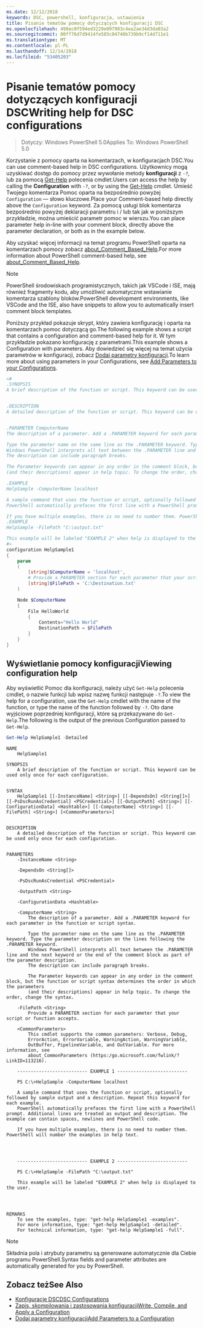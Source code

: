 ```yaml
---
ms.date: 12/12/2018
keywords: DSC, powershell, konfiguracja, ustawienia
title: Pisanie tematów pomocy dotyczących konfiguracji DSC
ms.openlocfilehash: 498ec0f594ed3229e097903c4ea2ae34d3da03a2
ms.sourcegitcommit: 00ff76d7d9414fe585c04740b739b9cf14d711e1
ms.translationtype: MT
ms.contentlocale: pl-PL
ms.lasthandoff: 12/14/2018
ms.locfileid: "53405203"
---
```

# <a name="writing-help-for-dsc-configurations"></a><span data-ttu-id="6186d-103">Pisanie tematów pomocy dotyczących konfiguracji DSC</span><span class="sxs-lookup"><span data-stu-id="6186d-103">Writing help for DSC configurations</span></span>

><span data-ttu-id="6186d-104">Dotyczy: Windows PowerShell 5.0</span><span class="sxs-lookup"><span data-stu-id="6186d-104">Applies To: Windows PowerShell 5.0</span></span>

<span data-ttu-id="6186d-105">Korzystanie z pomocy oparta na komentarzach, w konfiguracjach DSC.</span><span class="sxs-lookup"><span data-stu-id="6186d-105">You can use comment-based help in DSC configurations.</span></span> <span data-ttu-id="6186d-106">Użytkownicy mogą uzyskiwać dostęp do pomocy przez wywołanie metody **konfiguracji** z `-?`, lub za pomocą [Get-Help](/powershell/module/Microsoft.PowerShell.Core/Get-Help) polecenia cmdlet.</span><span class="sxs-lookup"><span data-stu-id="6186d-106">Users can access the help by calling the **Configuration** with `-?`, or by using the [Get-Help](/powershell/module/Microsoft.PowerShell.Core/Get-Help) cmdlet.</span></span> <span data-ttu-id="6186d-107">Umieść Twojego komentarza Pomoc oparta na bezpośrednio powyżej `Configuration` — słowo kluczowe.</span><span class="sxs-lookup"><span data-stu-id="6186d-107">Place your Comment-based help directly above the `Configuration` keyword.</span></span>
<span data-ttu-id="6186d-108">Za pomocą usługi blok komentarza bezpośrednio powyżej deklaracji parametru i / lub tak jak w poniższym przykładzie, można umieścić parametr pomoc w wierszu.</span><span class="sxs-lookup"><span data-stu-id="6186d-108">You can place parameter help in-line with your comment block, directly above the parameter declaration, or both as in the example below.</span></span>

<span data-ttu-id="6186d-109">Aby uzyskać więcej informacji na temat programu PowerShell oparta na komentarzach pomocy zobacz [about_Comment_Based_Help](/powershell/module/microsoft.powershell.core/about/about_comment_based_help).</span><span class="sxs-lookup"><span data-stu-id="6186d-109">For more information about PowerShell comment-based help, see [about_Comment_Based_Help](/powershell/module/microsoft.powershell.core/about/about_comment_based_help).</span></span>

> [!NOTE]
> <span data-ttu-id="6186d-110">PowerShell środowiskach programistycznych, takich jak VSCode i ISE, mają również fragmenty kodu, aby umożliwić automatyczne wstawianie komentarza szablony bloków.</span><span class="sxs-lookup"><span data-stu-id="6186d-110">PowerShell development environments, like VSCode and the ISE, also have snippets to allow you to automatically insert comment block templates.</span></span>

<span data-ttu-id="6186d-111">Poniższy przykład pokazuje skrypt, który zawiera konfigurację i oparta na komentarzach pomoc dotyczącą go.</span><span class="sxs-lookup"><span data-stu-id="6186d-111">The following example shows a script that contains a configuration and comment-based help for it.</span></span> <span data-ttu-id="6186d-112">W tym przykładzie pokazano konfigurację z parametrami.</span><span class="sxs-lookup"><span data-stu-id="6186d-112">This example shows a Configuration with parameters.</span></span> <span data-ttu-id="6186d-113">Aby dowiedzieć się więcej na temat użycia parametrów w konfiguracji, zobacz [Dodaj parametry konfiguracji](add-parameters-to-a-configuration.md).</span><span class="sxs-lookup"><span data-stu-id="6186d-113">To learn more about using parameters in your Configurations, see [Add Parameters to your Configurations](add-parameters-to-a-configuration.md).</span></span>

```powershell
<#
.SYNOPSIS
A brief description of the function or script. This keyword can be used only once for each configuration.


.DESCRIPTION
A detailed description of the function or script. This keyword can be used only once for each configuration.


.PARAMETER ComputerName
The description of a parameter. Add a .PARAMETER keyword for each parameter in the function or script syntax.

Type the parameter name on the same line as the .PARAMETER keyword. Type the parameter description on the lines following the .PARAMETER keyword.
Windows PowerShell interprets all text between the .PARAMETER line and the next keyword or the end of the comment block as part of the parameter description.
The description can include paragraph breaks.

The Parameter keywords can appear in any order in the comment block, but the function or script syntax determines the order in which the parameters
(and their descriptions) appear in help topic. To change the order, change the syntax.

.EXAMPLE
HelpSample -ComputerName localhost

A sample command that uses the function or script, optionally followed by sample output and a description. Repeat this keyword for each example.
PowerShell automatically prefaces the first line with a PowerShell prompt. Additional lines are treated as output and description. The example can contain spaces, newlines and PowerShell code.

If you have multiple examples, there is no need to number them. PowerShell will number the examples in help text.
.EXAMPLE
HelpSample -FilePath "C:\output.txt"

This example will be labeled "EXAMPLE 2" when help is displayed to the user.
#>
configuration HelpSample1
{
    param
    (
        [string]$ComputerName = 'localhost',
        # Provide a PARAMETER section for each parameter that your script or function accepts.
        [string]$FilePath = 'C:\Destination.txt'
    )

    Node $ComputerName
    {
        File HelloWorld
        {
            Contents="Hello World"
            DestinationPath = $FilePath
        }
    }
}
```

## <a name="viewing-configuration-help"></a><span data-ttu-id="6186d-114">Wyświetlanie pomocy konfiguracji</span><span class="sxs-lookup"><span data-stu-id="6186d-114">Viewing configuration help</span></span>

<span data-ttu-id="6186d-115">Aby wyświetlić Pomoc dla konfiguracji, należy użyć `Get-Help` polecenia cmdlet, o nazwie funkcji lub wpisz nazwę funkcji następuje `-?`.</span><span class="sxs-lookup"><span data-stu-id="6186d-115">To view the help for a configuration, use the `Get-Help` cmdlet with the name of the function, or type the name of the function followed by `-?`.</span></span> <span data-ttu-id="6186d-116">Oto dane wyjściowe poprzedniej konfiguracji, które są przekazywane do `Get-Help`.</span><span class="sxs-lookup"><span data-stu-id="6186d-116">The following is the output of the previous Configuration passed to `Get-Help`.</span></span>

```powershell
Get-Help HelpSample1 -Detailed
```

```output
NAME
    HelpSample1

SYNOPSIS
    A brief description of the function or script. This keyword can be used only once for each configuration.


SYNTAX
    HelpSample1 [[-InstanceName] <String>] [[-DependsOn] <String[]>] [[-PsDscRunAsCredential] <PSCredential>] [[-OutputPath] <String>] [[-ConfigurationData] <Hashtable>] [[-ComputerName] <String>] [[-FilePath] <String>] [<CommonParameters>]


DESCRIPTION
    A detailed description of the function or script. This keyword can be used only once for each configuration.


PARAMETERS
    -InstanceName <String>

    -DependsOn <String[]>

    -PsDscRunAsCredential <PSCredential>

    -OutputPath <String>

    -ConfigurationData <Hashtable>

    -ComputerName <String>
        The description of a parameter. Add a .PARAMETER keyword for each parameter in the function or script syntax.

        Type the parameter name on the same line as the .PARAMETER keyword. Type the parameter description on the lines following the .PARAMETER keyword.
        Windows PowerShell interprets all text between the .PARAMETER line and the next keyword or the end of the comment block as part of the parameter description.
        The description can include paragraph breaks.

        The Parameter keywords can appear in any order in the comment block, but the function or script syntax determines the order in which the parameters
        (and their descriptions) appear in help topic. To change the order, change the syntax.

    -FilePath <String>
        Provide a PARAMETER section for each parameter that your script or function accepts.

    <CommonParameters>
        This cmdlet supports the common parameters: Verbose, Debug,
        ErrorAction, ErrorVariable, WarningAction, WarningVariable,
        OutBuffer, PipelineVariable, and OutVariable. For more information, see
        about_CommonParameters (https:/go.microsoft.com/fwlink/?LinkID=113216).

    -------------------------- EXAMPLE 1 --------------------------

    PS C:\>HelpSample -ComputerName localhost

    A sample command that uses the function or script, optionally followed by sample output and a description. Repeat this keyword for each example.
    PowerShell automatically prefaces the first line with a PowerShell prompt. Additional lines are treated as output and description. The example can contain spaces, newlines and PowerShell code.

    If you have multiple examples, there is no need to number them. PowerShell will number the examples in help text.




    -------------------------- EXAMPLE 2 --------------------------

    PS C:\>HelpSample -FilePath "C:\output.txt"

    This example will be labeled "EXAMPLE 2" when help is displayed to the user.




REMARKS
    To see the examples, type: "get-help HelpSample1 -examples".
    For more information, type: "get-help HelpSample1 -detailed".
    For technical information, type: "get-help HelpSample1 -full".
```

> [!NOTE]
> <span data-ttu-id="6186d-117">Składnia pola i atrybuty parametru są generowane automatycznie dla Ciebie programu PowerShell.</span><span class="sxs-lookup"><span data-stu-id="6186d-117">Syntax fields and parameter attributes are automatically generated for you by PowerShell.</span></span>

## <a name="see-also"></a><span data-ttu-id="6186d-118">Zobacz też</span><span class="sxs-lookup"><span data-stu-id="6186d-118">See Also</span></span>

- [<span data-ttu-id="6186d-119">Konfiguracje DSC</span><span class="sxs-lookup"><span data-stu-id="6186d-119">DSC Configurations</span></span>](configurations.md)
- [<span data-ttu-id="6186d-120">Zapis, skompilowania i zastosowania konfiguracji</span><span class="sxs-lookup"><span data-stu-id="6186d-120">Write, Compile, and Apply a Configuration</span></span>](write-compile-apply-configuration.md)
- [<span data-ttu-id="6186d-121">Dodaj parametry konfiguracji</span><span class="sxs-lookup"><span data-stu-id="6186d-121">Add Parameters to a Configuration</span></span>](add-parameters-to-a-configuration.md)
